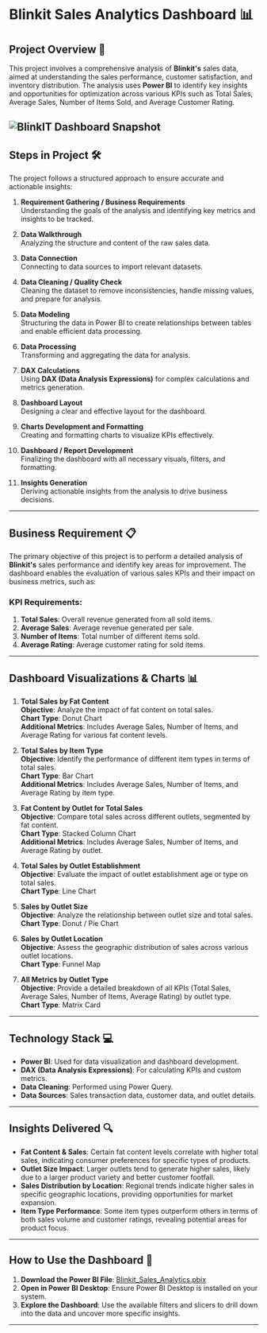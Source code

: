 # **Blinkit Sales Analytics Dashboard** 📊

## **Project Overview** 🚀
This project involves a comprehensive analysis of **Blinkit's** sales data, aimed at understanding the sales performance, customer satisfaction, and inventory distribution. The analysis uses **Power BI** to identify key insights and opportunities for optimization across various KPIs such as Total Sales, Average Sales, Number of Items Sold, and Average Customer Rating.

![BlinkIT Dashboard Snapshot](https://github.com/user-attachments/assets/e6f79a49-2f3b-4444-8424-2d066e4827d2)
---

## **Steps in Project** 🛠️
The project follows a structured approach to ensure accurate and actionable insights:

1. **Requirement Gathering / Business Requirements**  
   Understanding the goals of the analysis and identifying key metrics and insights to be tracked.
   
2. **Data Walkthrough**  
   Analyzing the structure and content of the raw sales data.
   
3. **Data Connection**  
   Connecting to data sources to import relevant datasets.
   
4. **Data Cleaning / Quality Check**  
   Cleaning the dataset to remove inconsistencies, handle missing values, and prepare for analysis.
   
5. **Data Modeling**  
   Structuring the data in Power BI to create relationships between tables and enable efficient data processing.
   
6. **Data Processing**  
   Transforming and aggregating the data for analysis.
   
7. **DAX Calculations**  
   Using **DAX (Data Analysis Expressions)** for complex calculations and metrics generation.
   
8. **Dashboard Layout**  
   Designing a clear and effective layout for the dashboard.
   
9. **Charts Development and Formatting**  
   Creating and formatting charts to visualize KPIs effectively.
   
10. **Dashboard / Report Development**  
    Finalizing the dashboard with all necessary visuals, filters, and formatting.
    
11. **Insights Generation**  
    Deriving actionable insights from the analysis to drive business decisions.

---

## **Business Requirement** 📋

The primary objective of this project is to perform a detailed analysis of **Blinkit's** sales performance and identify key areas for improvement. The dashboard enables the evaluation of various sales KPIs and their impact on business metrics, such as:

### **KPI Requirements**:
1. **Total Sales**: Overall revenue generated from all sold items.
2. **Average Sales**: Average revenue generated per sale.
3. **Number of Items**: Total number of different items sold.
4. **Average Rating**: Average customer rating for sold items.

---

## **Dashboard Visualizations & Charts** 📊

1. **Total Sales by Fat Content**  
   **Objective**: Analyze the impact of fat content on total sales.  
   **Chart Type**: Donut Chart  
   **Additional Metrics**: Includes Average Sales, Number of Items, and Average Rating for various fat content levels.

2. **Total Sales by Item Type**  
   **Objective**: Identify the performance of different item types in terms of total sales.  
   **Chart Type**: Bar Chart  
   **Additional Metrics**: Includes Average Sales, Number of Items, and Average Rating by item type.

3. **Fat Content by Outlet for Total Sales**  
   **Objective**: Compare total sales across different outlets, segmented by fat content.  
   **Chart Type**: Stacked Column Chart  
   **Additional Metrics**: Includes Average Sales, Number of Items, and Average Rating by outlet.

4. **Total Sales by Outlet Establishment**  
   **Objective**: Evaluate the impact of outlet establishment age or type on total sales.  
   **Chart Type**: Line Chart

5. **Sales by Outlet Size**  
   **Objective**: Analyze the relationship between outlet size and total sales.  
   **Chart Type**: Donut / Pie Chart

6. **Sales by Outlet Location**  
   **Objective**: Assess the geographic distribution of sales across various outlet locations.  
   **Chart Type**: Funnel Map

7. **All Metrics by Outlet Type**  
   **Objective**: Provide a detailed breakdown of all KPIs (Total Sales, Average Sales, Number of Items, Average Rating) by outlet type.  
   **Chart Type**: Matrix Card
   
---

## **Technology Stack** 💻

- **Power BI**: Used for data visualization and dashboard development.
- **DAX (Data Analysis Expressions)**: For calculating KPIs and custom metrics.
- **Data Cleaning**: Performed using Power Query.
- **Data Sources**: Sales transaction data, customer data, and outlet details.

---

## **Insights Delivered** 🔍

- **Fat Content & Sales**: Certain fat content levels correlate with higher total sales, indicating consumer preferences for specific types of products.
- **Outlet Size Impact**: Larger outlets tend to generate higher sales, likely due to a larger product variety and better customer footfall.
- **Sales Distribution by Location**: Regional trends indicate higher sales in specific geographic locations, providing opportunities for market expansion.
- **Item Type Performance**: Some item types outperform others in terms of both sales volume and customer ratings, revealing potential areas for product focus.
  
---

## **How to Use the Dashboard** 🚦
1. **Download the Power BI File**: [Blinkit_Sales_Analytics.pbix](link-to-pbix-file)
2. **Open in Power BI Desktop**: Ensure Power BI Desktop is installed on your system.
3. **Explore the Dashboard**: Use the available filters and slicers to drill down into the data and uncover more specific insights.

---
